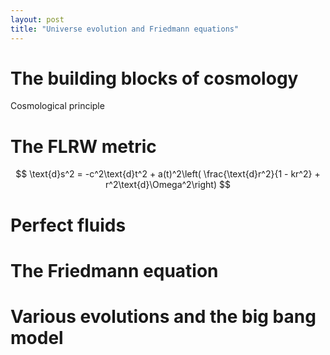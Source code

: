 ```yaml
---
layout: post
title: "Universe evolution and Friedmann equations"
---
```


# The building blocks of cosmology

Cosmological principle 

# The FLRW metric

$$ 
\text{d}s^2 = -c^2\text{d}t^2 + a(t)^2\left( \frac{\text{d}r^2}{1 - kr^2}  + r^2\text{d}\Omega^2\right) 
$$

# Perfect fluids

# The Friedmann equation

# Various evolutions and the big bang model
